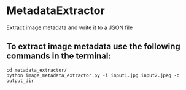 # MetadataExtractor
Extract image metadata and write it to a JSON file
## To extract image metadata use the following commands in the terminal:
``` 
cd metadata_extractor/
python image_metadata_extractor.py -i input1.jpg input2.jpeg -o output_dir

```
